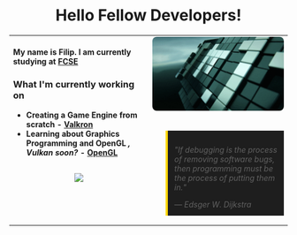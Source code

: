 <h1 align="center">
    Hello Fellow Developers!
</h1>

<table>
  <tr>
    <td width="50%" valign="top">

#### My name is Filip. I am currently studying at [FCSE](https://www.finki.ukim.mk/en)

### **What I'm currently working on**  
- **Creating a Game Engine from scratch - [Valkron](https://github.com/filipgaming008/Valkron)**
- **Learning about Graphics Programming and OpenGL** ***, Vulkan soon?*** **- [OpenGL](https://github.com/filipgaming008/OpenGL)**

##

<div align="center">
    <img height="180em" src="https://github-readme-stats.vercel.app/api/top-langs/?username=filipgaming008&layout=compact&theme=dark" />
</div>
    </td>
    <td width="50%" valign="top">
      <img src="./nvigpu.gif" style="width:100%; max-width:400px; height:auto; border-radius:8px;">
        <br><br>
          <blockquote style="background:#1e1e1e; padding:12px; border-left:4px solid #FFD700; margin-top:16px; font-style:italic;">
            <p>"If debugging is the process of removing software bugs, then programming must be the process of putting them in."</p>
            <footer>— Edsger W. Dijkstra</footer>
          </blockquote>
    </td>
  </tr>
</table>
